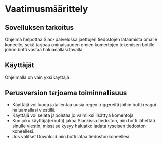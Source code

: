 # Vaatimusmäärittely

## Sovelluksen tarkoitus

Ohjelma helpottaa Slack palvelussa jaettujen tiedostojen lataamista omalle koneelle, sekä tarjoaa ominaisuuden omien komentojen tekemisen botille johon botti vastaa haluamallasi tavalla.

## Käyttäjät

Ohjelmalla on vain yksi käyttäjä

## Perusversion tarjoama toiminnallisuus

* Käyttäjä voi luoda ja tallentaa uusia regex triggereitä joihin botti reagoi haluamallasi viestillä. 
* Käyttäjä voi selata ja poistaa jo valmiiksi lisättyjä komentoja
* Kun joku käyttäjä(ei botti) jakaa Slackissa tiedoston, niin botti lähettää sinulle viestin, missä se kysyy haluatko ladata kyseisen tiedoston koneellesi.
* Jos valitset Download niin botti lataa tiedoston koneellesi.
